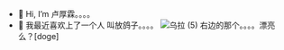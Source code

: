 - 👋 Hi, I’m 卢厚霖。。。。
- 👀 我最近喜欢上了一个人
叫放鸽子。。。。
![乌拉 (5)](https://user-images.githubusercontent.com/108221514/177158649-e9e55c63-7a72-42b4-9b90-ceededef43b8.jpeg)
右边的那个。。。。漂亮么？[doge]

